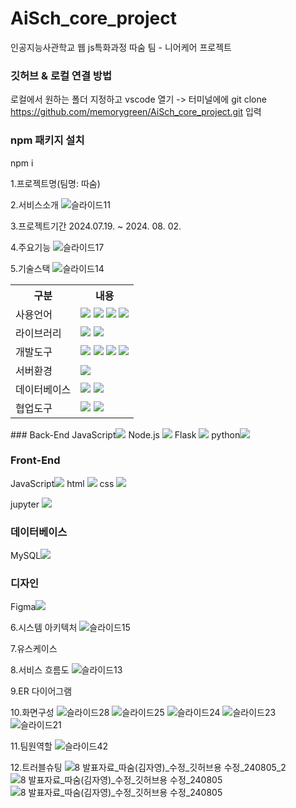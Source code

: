 # AiSch_core_project
인공지능사관학교 웹 js특화과정 따숨 팀 - 니어케어 프로젝트


### 깃허브 & 로컬 연결 방법
로컬에서 원하는 폴더 지정하고 vscode 열기 -> 터미널에에 git clone https://github.com/memorygreen/AiSch_core_project.git 입력

### npm 패키지 설치
npm i


1.프로젝트명(팀명: 따숨)

2.서비스소개
![슬라이드11](https://github.com/user-attachments/assets/aadc2377-1428-4df1-a6f9-13bef9fc7ee1)

3.프로젝트기간
2024.07.19. ~ 2024. 08. 02.

4.주요기능
![슬라이드17](https://github.com/user-attachments/assets/f34c91a0-27a2-4ee4-9ef0-69cd4a89b862)


5.기술스택
![슬라이드14](https://github.com/user-attachments/assets/67ae9fbc-c389-439d-ae76-0f89798a3027)
<table>
    <tr>
        <th>구분</th>
        <th>내용</th>
    </tr>
    <tr>
        <td>사용언어</td>
        <td>
            <img src="https://img.shields.io/badge/Java-007396?style=for-the-badge&logo=java&logoColor=white"/>
            <img src="https://img.shields.io/badge/HTML5-E34F26?style=for-the-badge&logo=HTML5&logoColor=white"/>
            <img src="https://img.shields.io/badge/CSS3-1572B6?style=for-the-badge&logo=CSS3&logoColor=white"/>
            <img src="https://img.shields.io/badge/JavaScript-F7DF1E?style=for-the-badge&logo=JavaScript&logoColor=white"/>
        </td>
    </tr>
    <tr>
        <td>라이브러리</td>
        <td>
            <img src="https://img.shields.io/badge/BootStrap-7952B3?style=for-the-badge&logo=BootStrap&logoColor=white"/>
            <img src="https://img.shields.io/badge/KakaoMap-FFCD00?style=for-the-badge&logo=Kakao&logoColor=white"/>
        </td>
    </tr>
    <tr>
        <td>개발도구</td>
        <td>
            <img src="https://img.shields.io/badge/Eclipse-2C2255?style=for-the-badge&logo=Eclipse&logoColor=white"/>
            <img src="https://img.shields.io/badge/RaskpberryPi-A22846?style=for-the-badge&logo=RaskpberryPi&logoColor=white"/>
            <img src="https://img.shields.io/badge/Arduino-00979D?style=for-the-badge&logo=Arduino&logoColor=white"/>
            <img src="https://img.shields.io/badge/VSCode-007ACC?style=for-the-badge&logo=VisualStudioCode&logoColor=white"/>
        </td>
    </tr>
    <tr>
        <td>서버환경</td>
        <td>
            <img src="https://img.shields.io/badge/Apache Tomcat-D22128?style=for-the-badge&logo=Apache Tomcat&logoColor=white"/>
        </td>
    </tr>
    <tr>
        <td>데이터베이스</td>
        <td>
            <img src="https://img.shields.io/badge/Firebase-FFCA28?style=for-the-badge&logo=Firebase&logoColor=white"/>
            <img src="https://img.shields.io/badge/Oracle 11g-F80000?style=for-the-badge&logo=Oracle&logoColor=white"/>
        </td>
    </tr>
    <tr>
        <td>협업도구</td>
        <td>
            <img src="https://img.shields.io/badge/Git-F05032?style=for-the-badge&logo=Git&logoColor=white"/>
            <img src="https://img.shields.io/badge/GitHub-181717?style=for-the-badge&logo=GitHub&logoColor=white"/>
        </td>
    </tr>
</table>
### Back-End
JavaScript<img src="https://img.shields.io/badge/javascript-F7DF1E?style=for-the-badge&logo=javascript&logoColor=black">
Node.js <img src="https://img.shields.io/badge/Node.js-339933?style=for-the-badge&logo=Node.js&logoColor=white"/> 
Flask <img src="https://img.shields.io/badge/Flask-000000?style=for-the-badge&logo=Flask&logoColor=white"/> 
python<img src="https://img.shields.io/badge/Python-3776AB?style=for-the-badge&logo=Python&logoColor=white"/> 

### Front-End
JavaScript<img src="https://img.shields.io/badge/javascript-F7DF1E?style=for-the-badge&logo=javascript&logoColor=black">
html <img src="https://img.shields.io/badge/HTML-E34F26?style=for-the-badge&logo=html5&logoColor=white">
css <img src="https://img.shields.io/badge/CSS-1572B6?style=for-the-badge&logo=css3&logoColor=white">

jupyter <img src="https://img.shields.io/badge/Jupyter-F37626?style=for-the-badge&logo=Jupyter&logoColor=white"/>

### 데이터베이스
MySQL<img src="https://img.shields.io/badge/MySQL-4479A1?style=for-the-badge&logo=MySQL&logoColor=white"/> 

### 디자인
Figma<img src="https://img.shields.io/badge/Figma-F24E1E?style=for-the-badge&logo=Figma&logoColor=white"/>


6.시스템 아키텍처
![슬라이드15](https://github.com/user-attachments/assets/94dcccf4-4895-446d-88b3-bbe9f939340e)

7.유스케이스



8.서비스 흐름도
![슬라이드13](https://github.com/user-attachments/assets/639803d4-68fa-4282-a3bf-e3e15fd27613)

9.ER 다이어그램



10.화면구성
![슬라이드28](https://github.com/user-attachments/assets/00916a04-10dd-49ff-b628-2efe7a55f144)
![슬라이드25](https://github.com/user-attachments/assets/dbdfa2f5-d21a-45b2-811f-915d4d98749c)
![슬라이드24](https://github.com/user-attachments/assets/7c79a40d-dc32-41ba-b331-58b703c35447)
![슬라이드23](https://github.com/user-attachments/assets/09ebce5b-b6bb-4d25-ad0f-47ffedf6ffe8)
![슬라이드21](https://github.com/user-attachments/assets/c49421ec-f061-4a6d-acab-bfb7733bad19)

11.팀원역할
![슬라이드42](https://github.com/user-attachments/assets/bf89d14f-618c-4c2d-b509-006c58afa78d)

12.트러블슈팅
![8  발표자료_따숨(김자영)_수정_깃허브용 수정_240805_2](https://github.com/user-attachments/assets/12d4216c-5048-4b23-b5b4-608c08ab4026)
![8  발표자료_따숨(김자영)_수정_깃허브용 수정_240805](https://github.com/user-attachments/assets/99ad362c-f02f-44b7-8e10-2432b62a37c2)
![8  발표자료_따숨(김자영)_수정_깃허브용 수정_240805](https://github.com/user-attachments/assets/dd9e8141-ee27-4a12-8a57-77c3818a4316)


